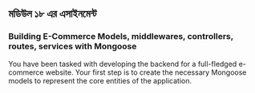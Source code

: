 ## মডিউল ১৮ এর এসাইনমেন্ট

### Building E-Commerce Models, middlewares, controllers, routes, services with Mongoose

You have been tasked with developing the backend for a full-fledged e-commerce website. Your first step is to create the necessary Mongoose models to represent the core entities of the application.


